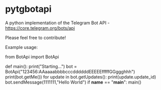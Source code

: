 # pytgbotapi
A python implementation of the Telegram Bot API - https://core.telegram.org/bots/api

Please feel free to contribute!

Example usage:

from BotApi import BotApi

def main():
    print("Starting...")
    bot = BotApi("123456:AAaaaabbbbcccddddddEEEEEfffffGGggghhh")
    print(bot.getMe())
    for update in bot.getUpdates():
        print(update.update_id)
    bot.sendMessage(1111111,"Hello World")
if __name__ == "__main__":
    main()

